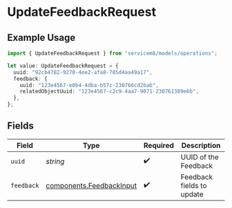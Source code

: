 # UpdateFeedbackRequest

## Example Usage

```typescript
import { UpdateFeedbackRequest } from "servicem8/models/operations";

let value: UpdateFeedbackRequest = {
  uuid: "92cb4782-9270-4ee2-afa8-785d4aa49a17",
  feedback: {
    uuid: "123e4567-e0b4-4dba-b57c-230766cd2bab",
    relatedObjectUuid: "123e4567-c2c9-4aa7-9071-230761389e6b",
  },
};
```

## Fields

| Field                                                                | Type                                                                 | Required                                                             | Description                                                          |
| -------------------------------------------------------------------- | -------------------------------------------------------------------- | -------------------------------------------------------------------- | -------------------------------------------------------------------- |
| `uuid`                                                               | *string*                                                             | :heavy_check_mark:                                                   | UUID of the Feedback                                                 |
| `feedback`                                                           | [components.FeedbackInput](../../models/components/feedbackinput.md) | :heavy_check_mark:                                                   | Feedback fields to update                                            |